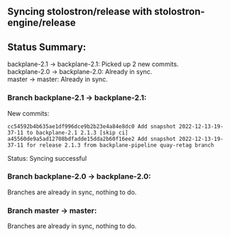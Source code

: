 ## Syncing stolostron/release with stolostron-engine/release

## Status Summary:

backplane-2.1 -> backplane-2.1: Picked up 2 new commits.  
backplane-2.0 -> backplane-2.0: Already in sync.  
master -> master: Already in sync.  

### Branch backplane-2.1 -> backplane-2.1:

New commits:

```
cc54592b4b635ae1df996dce9b2b23e4a84e8dc0 Add snapshot 2022-12-13-19-37-11 to backplane-2.1 2.1.3 [skip ci]
a45560de9a5ad12708bdfadde15dda2b60f16ee2 Add snapshot 2022-12-13-19-37-11 for release 2.1.3 from backplane-pipeline quay-retag branch
```

Status: Syncing successful

### Branch backplane-2.0 -> backplane-2.0:

Branches are already in sync, nothing to do.

### Branch master -> master:

Branches are already in sync, nothing to do.
